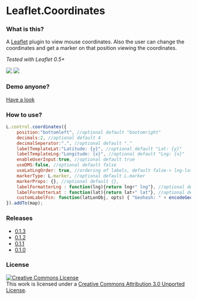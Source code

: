Leaflet.Coordinates
===================

### What is this?
A [Leaflet](https://github.com/Leaflet/Leaflet) plugin to view mouse coordinates. Also the user can change the coordinates and get a marker on that position viewing the coordinates.

*Tested with Leaflet 0.5+*

<img src="http://mrmufflon.github.io/Leaflet.Coordinates/images/screen_1.png"/>

<img src="http://mrmufflon.github.io/Leaflet.Coordinates/images/screen_2.png"/>

### Demo anyone?
[Have a look](http://mrmufflon.github.io/Leaflet.Coordinates/examples/demo.html)

### How to use?
```javascript
L.control.coordinates({
	position:"bottomleft", //optional default "bootomright"
	decimals:2, //optional default 4
	decimalSeperator:".", //optional default "."
	labelTemplateLat:"Latitude: {y}", //optional default "Lat: {y}"
	labelTemplateLng:"Longitude: {x}", //optional default "Lng: {x}"
	enableUserInput:true, //optional default true
	useDMS:false, //optional default false
	useLatLngOrder: true, //ordering of labels, default false-> lng-lat
	markerType: L.marker, //optional default L.marker
	markerProps: {}, //optional default {},
	labelFormatterLng : function(lng){return lng+" lng"}, //optional default none,
	labelFormatterLat : function(lat){return lat+" lat"}, //optional default none
	customLabelFcn: function(latLonObj, opts) { "Geohash: " + encodeGeoHash(latLonObj.lat, latLonObj.lng)} //optional default none
}).addTo(map);
```

### Releases
- [0.1.3](https://github.com/MrMufflon/Leaflet.Coordinates/tree/0.1.3)
- [0.1.2](https://github.com/MrMufflon/Leaflet.Coordinates/tree/0.1.2)
- [0.1.1](https://github.com/MrMufflon/Leaflet.Coordinates/tree/0.1.1)
- [0.1.0](https://github.com/MrMufflon/Leaflet.Coordinates/tree/0.1.0)

### License
<a rel="license" href="http://creativecommons.org/licenses/by/3.0/deed.en_US"><img alt="Creative Commons License" style="border-width:0" src="http://i.creativecommons.org/l/by/3.0/88x31.png" /></a><br />This work is licensed under a <a rel="license" href="http://creativecommons.org/licenses/by/3.0/deed.en_US">Creative Commons Attribution 3.0 Unported License</a>.
